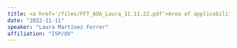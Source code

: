 ```yaml
---
title: <a href='/files/FFT_AOA_Laura_11.11.22.pdf'>Area of applicability</a>
date: "2022-11-11"
speaker: "Laura Martínez Ferrer"
affiliation: "ISP/UV"
---
```

